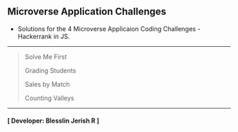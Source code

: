 ## Microverse Application Challenges
- Solutions for the 4 Microverse Applicaion Coding Challenges - Hackerrank in JS.
---
> Solve Me First
>
> Grading Students
>
> Sales by Match
>
> Counting Valleys
---
#### [ Developer: Blesslin Jerish R ]

